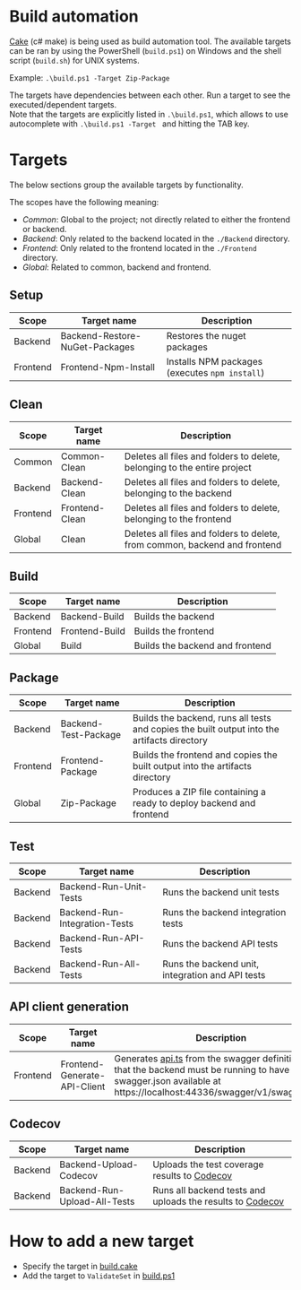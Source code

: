 # Build automation

[Cake](https://cakebuild.net/) (c# make) is being used as build automation tool. The available targets can be ran by using the PowerShell (`build.ps1`) on Windows and the shell script (`build.sh`) for UNIX systems.

Example: `.\build.ps1 -Target Zip-Package`

The targets have dependencies between each other. Run a target to see the executed/dependent targets.<br>
Note that the targets are explicitly listed in `.\build.ps1`, which allows to use autocomplete with `.\build.ps1 -Target ` and hitting the TAB key.
# Targets
The below sections group the available targets by functionality.

The scopes have the following meaning:
- *Common*: Global to the project; not directly related to either the frontend or backend.
- *Backend*: Only related to the backend located in the `./Backend` directory.
- *Frontend*: Only related to the frontend located in the `./Frontend` directory.
- *Global*: Related to common, backend and frontend.
  
## Setup
| Scope    | Target name                    | Description                                    |
| -------- | ------------------------------ | ---------------------------------------------- |
| Backend  | Backend-Restore-NuGet-Packages | Restores the nuget packages                    |
| Frontend | Frontend-Npm-Install           | Installs NPM packages (executes `npm install`) |

## Clean
| Scope    | Target name    | Description                                                                |
| -------- | -------------- | -------------------------------------------------------------------------- |
| Common   | Common-Clean   | Deletes all files and folders to delete, belonging to the entire project   |
| Backend  | Backend-Clean  | Deletes all files and folders to delete, belonging to the backend          |
| Frontend | Frontend-Clean | Deletes all files and folders to delete, belonging to the frontend         |
| Global   | Clean          | Deletes all files and folders to delete, from common, backend and frontend |

## Build
| Scope    | Target name    | Description                     |
| -------- | -------------- | ------------------------------- |
| Backend  | Backend-Build  | Builds the backend              |
| Frontend | Frontend-Build | Builds the frontend             |
| Global   | Build          | Builds the backend and frontend |

## Package
| Scope    | Target name          | Description                                                                                 |
| -------- | -------------------- | ------------------------------------------------------------------------------------------- |
| Backend  | Backend-Test-Package | Builds the backend, runs all tests and copies the built output into the artifacts directory |
| Frontend | Frontend-Package     | Builds the frontend and copies the built output into the artifacts directory                |
| Global   | Zip-Package          | Produces a ZIP file containing a ready to deploy backend and frontend                       |

## Test
| Scope   | Target name                   | Description                                      |
| ------- | ----------------------------- | ------------------------------------------------ |
| Backend | Backend-Run-Unit-Tests        | Runs the backend unit tests                      |
| Backend | Backend-Run-Integration-Tests | Runs the backend integration tests               |
| Backend | Backend-Run-API-Tests         | Runs the backend API tests                       |
| Backend | Backend-Run-All-Tests         | Runs the backend unit, integration and API tests |

## API client generation
| Scope    | Target name                  | Description                                                                                                                                                                                         |
| -------- | ---------------------------- | --------------------------------------------------------------------------------------------------------------------------------------------------------------------------------------------------- |
| Frontend | Frontend-Generate-API-Client | Generates [api.ts](./Frontend/src/api.ts) from the swagger definition. Note that the backend must be running to have the swagger.json available at  https://localhost:44336/swagger/v1/swagger.json |

## Codecov
| Scope   | Target name                  | Description                                                                                                 |
| ------- | ---------------------------- | ----------------------------------------------------------------------------------------------------------- |
| Backend | Backend-Upload-Codecov       | Uploads the test coverage results to [Codecov ](https://codecov.io/gh/taconaut/Sppd.TeamTuner)              |
| Backend | Backend-Run-Upload-All-Tests | Runs all backend tests and uploads the results to [Codecov ](https://codecov.io/gh/taconaut/Sppd.TeamTuner) |

# How to add a new target
- Specify the target in [build.cake](./build.cake)
- Add the target to `ValidateSet` in [build.ps1](./build.ps1)